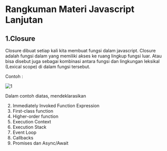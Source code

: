 # Rangkuman Materi Javascript Lanjutan
## 1.Closure
Closure dibuat setiap kali kita membuat fungsi dalam javascript. Closure adalah fungsi dalam yang memiliki akses ke ruang lingkup fungsi luar.
Atau bisa disebut juga sebagai kombinasi antara fungsi dan lingkungan leksikal (Lexical scope) di dalam fungsi tersebut.

Contoh : 

![1](https://user-images.githubusercontent.com/100962621/193505774-7337d6b8-02c3-45cd-88e8-b176501bd1eb.PNG)

Dalam contoh diatas, mendeklarasikan



2. Immediately Invoked Function Expression
3. First-class function
4. Higher-order function
5. Execution Context
6. Execution Stack
7. Event Loop
8. Callbacks
9. Promises dan Async/Await

